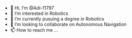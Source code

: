 - 👋 Hi, I’m @Adi-11797
- 👀 I’m interested in Robotics
- 🌱 I’m currently pusuing a degree in Robotics
- 💞️ I’m looking to collaborate on Autonomous Navigation 
- 📫 How to reach me ...

<!---
Adi-11797/Adi-11797 is a ✨ special ✨ repository because its `README.md` (this file) appears on your GitHub profile.
You can click the Preview link to take a look at your changes.
--->
